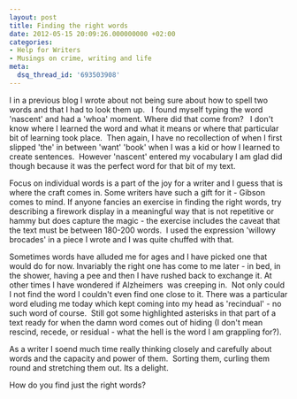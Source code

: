 ```yaml
---
layout: post
title: Finding the right words
date: 2012-05-15 20:09:26.000000000 +02:00
categories:
- Help for Writers
- Musings on crime, writing and life
meta:
  dsq_thread_id: '693503908'
---
```


I in a previous blog I wrote about not being sure about how to spell two words and that I had to look them up.   I found myself typing the word 'nascent' and had a 'whoa' moment. Where did that come from?   I don't know where I learned the word and what it means or where that particular bit of learning took place.  Then again, I have no recollection of when I first slipped 'the' in between 'want' 'book' when I was a kid or how I learned to create sentences.  However 'nascent' entered my vocabulary I am glad did though because it was the perfect word for that bit of my text.

Focus on individual words is a part of the joy for a writer and I guess that is where the craft comes in. Some writers have such a gift for it - Gibson comes to mind. If anyone fancies an exercise in finding the right words, try describing a firework display in a meaningful way that is not repetitive or hammy but does capture the magic - the exercise includes the caveat that the text must be between 180-200 words.  I used the expression 'willowy brocades' in a piece I wrote and I was quite chuffed with that.

Sometimes words have alluded me for ages and I have picked one that would do for now. Invariably the right one has come to me later - in bed, in the shower, having a pee and then I have rushed back to exchange it. At other times I have wondered if Alzheimers  was creeping in.  Not only could I not find the word I couldn't even find one close to it. There was a particular word eluding me today which kept coming into my head as 'recindual' - no such word of course.  Still got some highlighted asterisks in that part of a text ready for when the damn word comes out of hiding (I don't mean rescind, recede, or residual - what the hell is the word I am grappling for?).

As a writer I soend much time really thinking closely and carefully about words and the capacity and power of them.  Sorting them, curling them round and stretching them out. Its a delight.

How do you find just the right words?
